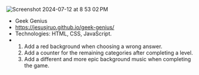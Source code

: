 ![Screenshot 2024-07-12 at 8 53 02 PM](https://github.com/user-attachments/assets/59d1aaa1-b6d3-458b-91a0-cce5b4899727)
- Geek Genius
- https://jesusjruo.github.io/geek-genius/
- Technologies: HTML, CSS, JavaScript.
- 1. Add a red background when choosing a wrong answer.
  2. Add a counter for the remaining categories after completing a level.
  3. Add a different and more epic background music when completing the game.
